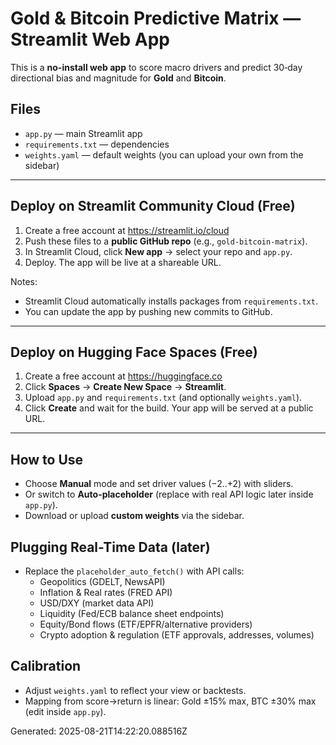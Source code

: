 
# Gold & Bitcoin Predictive Matrix — Streamlit Web App

This is a **no-install web app** to score macro drivers and predict 30‑day directional bias and magnitude for **Gold** and **Bitcoin**.

## Files
- `app.py` — main Streamlit app
- `requirements.txt` — dependencies
- `weights.yaml` — default weights (you can upload your own from the sidebar)

---

## Deploy on Streamlit Community Cloud (Free)
1. Create a free account at https://streamlit.io/cloud
2. Push these files to a **public GitHub repo** (e.g., `gold-bitcoin-matrix`).
3. In Streamlit Cloud, click **New app** → select your repo and `app.py`.
4. Deploy. The app will be live at a shareable URL.

Notes:
- Streamlit Cloud automatically installs packages from `requirements.txt`.
- You can update the app by pushing new commits to GitHub.

---

## Deploy on Hugging Face Spaces (Free)
1. Create a free account at https://huggingface.co
2. Click **Spaces** → **Create New Space** → **Streamlit**.
3. Upload `app.py` and `requirements.txt` (and optionally `weights.yaml`).
4. Click **Create** and wait for the build. Your app will be served at a public URL.

---

## How to Use
- Choose **Manual** mode and set driver values (−2..+2) with sliders.
- Or switch to **Auto-placeholder** (replace with real API logic later inside `app.py`).
- Download or upload **custom weights** via the sidebar.

## Plugging Real-Time Data (later)
- Replace the `placeholder_auto_fetch()` with API calls:
  - Geopolitics (GDELT, NewsAPI)
  - Inflation & Real rates (FRED API)
  - USD/DXY (market data API)
  - Liquidity (Fed/ECB balance sheet endpoints)
  - Equity/Bond flows (ETF/EPFR/alternative providers)
  - Crypto adoption & regulation (ETF approvals, addresses, volumes)

## Calibration
- Adjust `weights.yaml` to reflect your view or backtests.
- Mapping from score→return is linear: Gold ±15% max, BTC ±30% max (edit inside `app.py`).

Generated: 2025-08-21T14:22:20.088516Z
